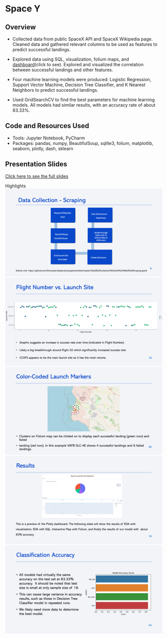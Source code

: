 # Space Y

## Overview
- Collected data from public SpaceX API and SpaceX Wikipedia page. Cleaned data and gathered relevant columns to be used as features to predict successful landings.

- Explored data using SQL, visualization, folium maps, and [dashboard](https://space-y-dashboard.onrender.com/)(click to see). Explored and visualized the correlation between successful landings and other features.

- Four machine learning models were produced: Logistic Regression, Support Vector Machine, Decision Tree Classifier, and K Nearest Neighbors to predict successful landings.

- Used GridSearchCV to find the best parameters for machine learning models. All models had similar results, with an accuracy rate of about 83.33%.

## Code and Resources Used
- Tools: Jupyter Notebook, PyCharm
- Packages: pandas, numpy, BeautifulSoup, sqlite3, folium, matplotlib, seaborn, plotly, dash, sklearn

## Presentation Slides
[Click here to see the full slides](https://github.com/Doravado/space_y/blob/main/image/ds-capstone-chongxinzhao.pdf)

Highlights
![alt text](https://github.com/Doravado/space_y/blob/main/image/data_collection.png)
![alt text](https://github.com/Doravado/space_y/blob/main/image/eda.png)
![alt text](https://github.com/Doravado/space_y/blob/main/image/folium.png)
![alt text](https://github.com/Doravado/space_y/blob/main/image/dash.png)
![alt text](https://github.com/Doravado/space_y/blob/main/image/classification.png)
